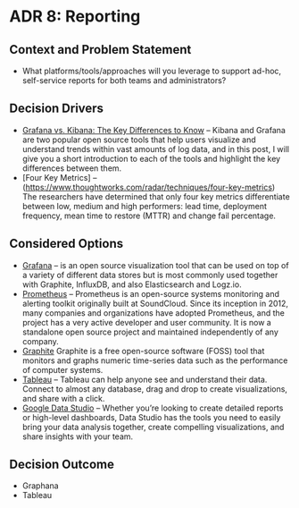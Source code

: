 # ADR 8: Reporting

## Context and Problem Statement

*   What platforms/tools/approaches will you leverage to support ad-hoc, self-service reports for both teams and administrators?

## Decision Drivers <!-- optional -->

*   [Grafana vs. Kibana: The Key Differences to Know](https://logz.io/blog/grafana-vs-kibana/) – Kibana and Grafana are two popular open source tools that help users visualize and understand trends within vast amounts of log data, and in this post, I will give you a short introduction to each of the tools and highlight the key differences between them.
*   [Four Key Metrics] – (https://www.thoughtworks.com/radar/techniques/four-key-metrics) The researchers have determined that only four key metrics differentiate between low, medium and high performers: lead time, deployment frequency, mean time to restore (MTTR) and change fail percentage.

## Considered Options

*   [Grafana](https://grafana.com/) – is an open source visualization tool that can be used on top of a variety of different data stores but is most commonly used together with Graphite, InfluxDB, and also Elasticsearch and Logz.io.
*   [Prometheus](https://prometheus.io/docs/introduction/overview/) – Prometheus is an open-source systems monitoring and alerting toolkit originally built at SoundCloud. Since its inception in 2012, many companies and organizations have adopted Prometheus, and the project has a very active developer and user community. It is now a standalone open source project and maintained independently of any company.
*   [Graphite](https://en.wikipedia.org/wiki/Graphite_(software)) Graphite is a free open-source software (FOSS) tool that monitors and graphs numeric time-series data such as the performance of computer systems.
*   [Tableau](https://www.tableau.com/learn/webinars/introduction-tableau-server) – Tableau can help anyone see and understand their data. Connect to almost any database, drag and drop to create visualizations, and share with a click.
*   [Google Data Studio](https://datastudio.google.com/u/0/navigation/reporting) – Whether you’re looking to create detailed reports or high-level dashboards, Data Studio has the tools you need to easily bring your data analysis together, create compelling visualizations, and share insights with your team.

## Decision Outcome

*   Graphana
*   Tableau
